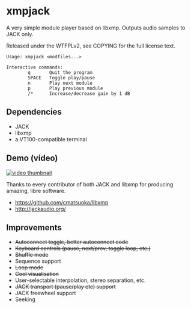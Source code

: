 xmpjack
=======

A very simple module player based on libxmp. Outputs audio samples to
JACK only.

Released under the WTFPLv2, see COPYING for the full license text.

~~~
Usage: xmpjack <modfiles...>

Interactive commands:
        q       Quit the program
        SPACE   Toggle play/pause
        n       Play next module
        p       Play previous module
        /*      Increase/decrease gain by 1 dB

~~~

Dependencies
------------

* JACK
* libxmp
* a VT100-compatible terminal

Demo (video)
------------

[![video thumbnail](https://i.ytimg.com/vi/S-SZB6avr6w/maxresdefault.jpg)](http://www.youtube.com/watch?v=S-SZB6avr6w)

Thanks to every contributor of both JACK and libxmp for producing
amazing, libre software.

* <https://github.com/cmatsuoka/libxmp>
* <http://jackaudio.org/>

Improvements
------------

* ~~Autoconnect toggle, better autoconnect code~~
* ~~Keyboard controls (pause, next/prev, toggle loop, etc.)~~
* ~~Shuffle mode~~
* Sequence support
* ~~Loop mode~~
* ~~Cool visualisation~~
* User-selectable interpolation, stereo separation, etc.
* ~~JACK transport (pause/play etc) support~~
* JACK freewheel support
* Seeking
